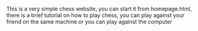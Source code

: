 This is a very simple chess website, you can start it from homepage.html, there is a brief tutorial on how to play chess, you can play against your friend on the same machine or you can play against the computer
